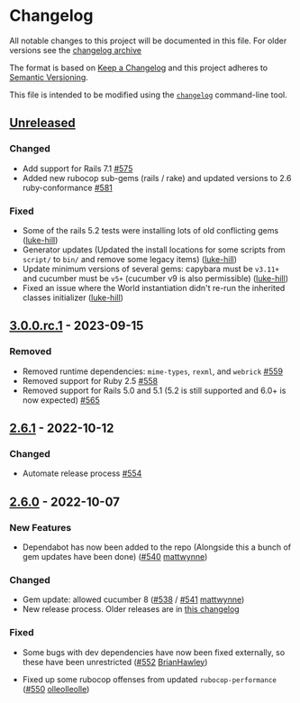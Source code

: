 # Changelog

All notable changes to this project will be documented in this file. For older versions see the [changelog archive](./CHANGELOG.old.md)

The format is based on [Keep a Changelog](https://keepachangelog.com/en/1.0.0/)
and this project adheres to [Semantic Versioning](https://semver.org/spec/v2.0.0.html).

This file is intended to be modified using the [`changelog`](github.com/cucumber/changelog) command-line tool.

## [Unreleased]
### Changed
- Add support for Rails 7.1 [#575](https://github.com/cucumber/cucumber-rails/pull/575)
- Added new rubocop sub-gems (rails / rake) and updated versions to 2.6 ruby-conformance [#581](https://github.com/cucumber/cucumber-rails/pull/581)

### Fixed
- Some of the rails 5.2 tests were installing lots of old conflicting gems ([luke-hill])
- Generator updates (Updated the install locations for some scripts from `script/` to `bin/` and remove some legacy items)
  ([luke-hill])
- Update minimum versions of several gems: capybara must be `v3.11+` and cucumber must be `v5+` (cucumber v9 is also permissible)
  ([luke-hill])
- Fixed an issue where the World instantiation didn't re-run the inherited classes initializer ([luke-hill])

## [3.0.0.rc.1] - 2023-09-15
### Removed
- Removed runtime dependencies: `mime-types`, `rexml`, and `webrick` [#559](https://github.com/cucumber/cucumber-rails/pull/559)
- Removed support for Ruby 2.5 [#558](https://github.com/cucumber/cucumber-rails/pull/558)
- Removed support for Rails 5.0 and 5.1 (5.2 is still supported and 6.0+ is now expected) [#565](https://github.com/cucumber/cucumber-rails/pull/565)

## [2.6.1] - 2022-10-12
### Changed
- Automate release process [#554](https://github.com/cucumber/cucumber-rails/pull/554)

## [2.6.0] - 2022-10-07
### New Features
- Dependabot has now been added to the repo (Alongside this a bunch of gem updates have been done)
  ([#540](https://github.com/cucumber/cucumber-rails/pull/540) [mattwynne])

### Changed
- Gem update: allowed cucumber 8 ([#538](https://github.com/cucumber/cucumber-rails/pull/538) / [#541](https://github.com/cucumber/cucumber-rails/pull/541) [mattwynne])
- New release process. Older releases are in [this changelog](./CHANGELOG.old.md)

### Fixed
- Some bugs with dev dependencies have now been fixed externally, so these have been unrestricted
  ([#552](https://github.com/cucumber/cucumber-rails/pull/552) [BrianHawley])

- Fixed up some rubocop offenses from updated `rubocop-performance`
  ([#550](https://github.com/cucumber/cucumber-rails/pull/550) [olleolleolle])

[Unreleased]: https://github.com/cucumber/cucumber-rails/compare/v3.0.0.rc.1...main
[3.0.0.rc.1]: https://github.com/cucumber/cucumber-rails/compare/v2.6.1...v3.0.0.rc.1
[2.6.1]: https://github.com/cucumber/cucumber-rails/compare/v2.6.0...v2.6.1
[2.6.0]: https://github.com/cucumber/cucumber-rails/compare/v2.5.1...v2.6.0

[olleolleolle]: https://github.com/olleolleolle
[BrianHawley]: https://github.com/BrianHawley
[mattwynne]: https://github.com/mattwynne
[orien]: https://github.com/orien
[luke-hill]: https://github.com/luke-hill
